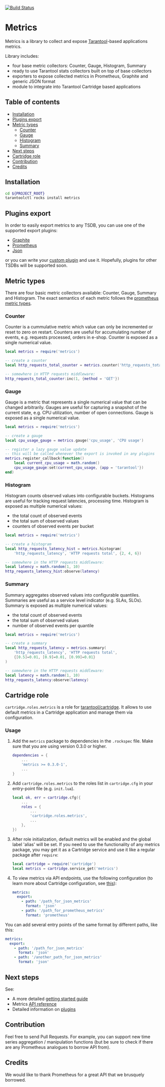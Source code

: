 [![Build Status](https://travis-ci.com/tarantool/metrics.svg?branch=master)](https://travis-ci.com/tarantool/metrics)

# Metrics

Metrics is a library to collect and expose [Tarantool](https://tarantool.io)-based applications metrics.

Library includes:
- four base metric collectors: Counter, Gauge, Histogram, Summary
- ready to use Tarantool stats collectors built on top of base collectors
- exporters to expose collected metrics in Prometheus, Graphite and generic JSON format
- module to integrate into Tarantool Cartridge based applications

## Table of contents

* [Installation](#installation)
* [Plugins export](#plugins-export)
* [Metric types](#metric-types)
  * [Counter](#counter)
  * [Gauge](#gauge)
  * [Histogram](#histogram)
  * [Summary](#summary)
* [Next steps](#next-steps)
* [Cartridge role](#cartridge-role)
* [Contribution](#contribution)
* [Credits](#credits)

## Installation

```bash
cd ${PROJECT_ROOT}
tarantoolctl rocks install metrics
```

## Plugins export

In order to easily export metrics to any TSDB, you can use one of the supported
export plugins:

- [Graphite](https://www.tarantool.io/en/doc/latest/book/monitoring/plugins/#graphite)
- [Prometheus](https://www.tarantool.io/en/doc/latest/book/monitoring/plugins/#prometheus)
- [Json](https://www.tarantool.io/en/doc/latest/book/monitoring/plugins/#json)

or you can write your [custom plugin](https://www.tarantool.io/en/doc/latest/book/monitoring/plugins/#writing-custom-plugins) and use it.
Hopefully, plugins for other TSDBs will be supported soon.

## Metric types

There are four basic metric collectors available: Counter, Gauge, Summary and Histogram.
The exact semantics of each metric follows the [prometheus metric types](https://prometheus.io/docs/concepts/metric_types/).

### Counter

Counter is a cummulative metric which value can only be incremented or reset to zero on restart.
Counters are useful for accumulating number of events, e.g. requests processed, orders in e-shop. 
Counter is exposed as a single numerical value.

```lua
local metrics = require('metrics')

-- create a counter
local http_requests_total_counter = metrics.counter('http_requests_total')

-- somewhere in HTTP requests middleware:
http_requests_total_counter:inc(1, {method = 'GET'})
```

### Gauge

Gauge is a metric that represents a single numerical value that can be changed arbitrarily.
Gauges are useful for capturing a snapshot of the current state, e.g. CPU utilization, number of open connections.
Gauge is exposed as a single numerical value.

```lua
local metrics = require('metrics')

-- create a gauge
local cpu_usage_gauge = metrics.gauge('cpu_usage', 'CPU usage')

-- register a lazy gauge value update
-- this will be called whenever the export is invoked in any plugins
metrics.register_callback(function()
    local current_cpu_usage = math.random()
    cpu_usage_gauge:set(current_cpu_usage, {app = 'tarantool'})
end)
```

### Histogram

Histogram counts observed values into configurable buckets.
Histograms are useful for tracking request latencies, processing time.
Histogram is exposed as multiple numerical values: 
- the total count of observed events
- the total sum of observed values
- counters of observed events per bucket

```lua
local metrics = require('metrics')

-- create a histogram
local http_requests_latency_hist = metrics.histogram(
    'http_requests_latency', 'HTTP requests total', {2, 4, 6})

-- somewhere in the HTTP requests middleware:
local latency = math.random(1, 10)
http_requests_latency_hist:observe(latency)
```

### Summary

Summary aggregates observed values into configurable quantiles.
Summaries are useful as a service level indicator (e.g. SLAs, SLOs).
Summary is exposed as multiple numerical values:
- the total count of observed events
- the total sum of observed values
- number of observed events per quantile

```lua
local metrics = require('metrics')

-- create a summary
local http_requests_latency = metrics.summary(
    'http_requests_latency', 'HTTP requests total',
    {[0.5]=0.01, [0.9]=0.01, [0.99]=0.01}
)

-- somewhere in the HTTP requests middleware:
local latency = math.random(1, 10)
http_requests_latency:observe(latency)
```

## Cartridge role

`cartridge.roles.metrics` is a role for
[tarantool/cartridge](https://github.com/tarantool/cartridge).
It allows to use default metrics in a Cartridge application and manage them
via configuration.

### Usage

1. Add the `metrics` package to dependencies in the `.rockspec` file.
   Make sure that you are using version 0.3.0 or higher.
   ```lua
   dependencies = {
       ...
       'metrics >= 0.3.0-1',
       ...
   }
   ```

2. Add `cartridge.roles.metrics` to the roles list in `cartridge.cfg`
   in your entry-point file (e.g. `init.lua`).
   ```lua
   local ok, err = cartridge.cfg({
       ...
       roles = {
           ...
           'cartridge.roles.metrics',
           ...
       },
   })
   ```
3. After role initialization, default metrics will be enabled and the global
   label 'alias' will be set. If you need to use the functionality of any metrics
   package, you may get it as a Cartridge service and use it like a regular
   package after `require`:
   ```lua
   local cartridge = require('cartridge')
   local metrics = cartridge.service_get('metrics')
   ```

4. To view metrics via API endpoints, use the following configuration
   (to learn more about Cartridge configuration, see
   [this](https://www.tarantool.io/en/doc/latest/book/cartridge/topics/clusterwide-config/#managing-role-specific-data)):
   ```yaml
   metrics:
     export:
       - path: '/path_for_json_metrics'
         format: 'json'
       - path: '/path_for_prometheus_metrics'
         format: 'prometheus'
   ```

You can add several entry points of the same format by different paths, like this:
```yaml
metrics:
  export:
    - path: '/path_for_json_metrics'
      format: 'json'
    - path: '/another_path_for_json_metrics'
      format: 'json'
```

## Next steps

See:

- A more detailed [getting started guide](https://www.tarantool.io/en/doc/latest/book/monitoring/monitoring-getting-started)
- Metrics [API reference](https://www.tarantool.io/en/doc/latest/book/monitoring/metrics-api-reference)
- Detailed information on [plugins](https://www.tarantool.io/en/doc/latest/book/monitoring/plugins)

## Contribution

Feel free to send Pull Requests.
For example, you can support new time series aggregation / manipulation functions
(but be sure to check if there are any Prometheus analogues to borrow API from).

## Credits

We would like to thank Prometheus for a great API that we brusquely borrowed.
